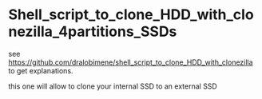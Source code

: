 # Shell_script_to_clone_HDD_with_clonezilla_4partitions_SSDs

see https://github.com/dralobimene/shell_script_to_clone_HDD_with_clonezilla
to get explanations.

this one will allow to clone your internal SSD to an external SSD
